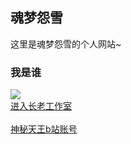 ## 魂梦怨雪

这里是魂梦怨雪的个人网站~

### 我是谁

<img src="zls.png">
<br/><a href="https://shequ.codemao.cn/work_shop/454">进入长老工作室</a>
<br/>
<br/><a href="https://space.bilibili.com/1083432442">神秘天王b站账号</a>
